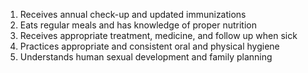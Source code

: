1. Receives annual check-up and updated immunizations
2. Eats regular meals and has knowledge of proper nutrition
3. Receives appropriate treatment, medicine, and follow up when sick
4. Practices appropriate and consistent oral and physical hygiene
5. Understands human sexual development and family planning